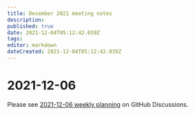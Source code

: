 ```yaml
---
title: December 2021 meeting notes
description: 
published: true
date: 2021-12-04T05:12:42.039Z
tags: 
editor: markdown
dateCreated: 2021-12-04T05:12:42.039Z
---
```


# 2021-12-06

Please see [2021-12-06 weekly planning](https://github.com/centerofci/mathesar/discussions/866) on GitHub Discussions.
